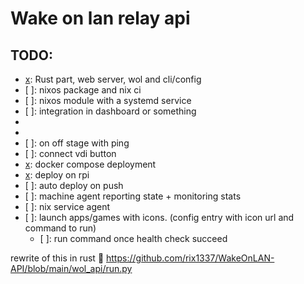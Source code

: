 # Wake on lan relay api

## TODO:

- [x]: Rust part, web server, wol and cli/config
- [ ]: nixos package and nix ci
- [ ]: nixos module with a systemd service
- [ ]: integration in dashboard or something
- [.]: frontend
- [x]: shutdown
- [ ]: on off stage with ping
- [ ]: connect vdi button
- [x]: docker compose deployment
- [x]: deploy on rpi
- [ ]: auto deploy on push
- [ ]: machine agent reporting state + monitoring stats
- [ ]: nix service agent
- [ ]: launch apps/games with icons. (config entry with icon url and command to
  run)
  - [ ]: run command once health check succeed 

rewrite of this in rust 🦀
https://github.com/rix1337/WakeOnLAN-API/blob/main/wol_api/run.py

